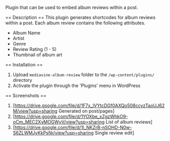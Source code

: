 Plugin that can be used to embed album reviews within a post.

== Description ==
This plugin generates shortcodes for album reviews within a post. Each album review contains the following attributes.
* Album Name
* Artist
* Genre
* Review Rating (1 - 5)
* Thumbnail of album art

== Installation ==
1. Upload `mediavine-album-review` folder to the `/wp-content/plugins/` directory
2. Activate the plugin through the \'Plugins\' menu in WordPress

== Screenshots ==
1. [https://drive.google.com/file/d/1F7x_lVYtcDGf0AXQo508ccyzTaoUJ62M/view?usp=sharing Generated on post/pages]
2. [https://drive.google.com/file/d/1YOXbe_xZgzWhkO9-oCm_MEC2XyMOGWyV/view?usp=sharing List of album reviews]
3. [https://drive.google.com/file/d/1I_NKZrB-nSOHD-N0w-S6ZLWMJyKkPsNr/view?usp=sharing Single review edit]
